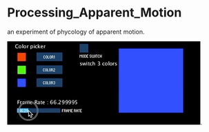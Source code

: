 # Processing_Apparent_Motion

an experiment of phycology of apparent motion.

![image](https://github.com/doremi31618/Processing_Apparent_Motion/blob/master/pic/apparentMotion.gif).
